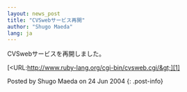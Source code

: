 ```yaml
---
layout: news_post
title: "CVSwebサービス再開"
author: "Shugo Maeda"
lang: ja
---
```


CVSwebサービスを再開しました。

[&lt;URL:http://www.ruby-lang.org/cgi-bin/cvsweb.cgi/&gt;][1]

Posted by Shugo Maeda on 24 Jun 2004
{: .post-info}



[1]: /cgi-bin/cvsweb.cgi/ 

